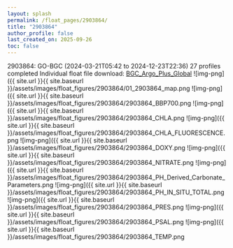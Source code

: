 ```yaml
---
layout: splash
permalink: /float_pages/2903864/
title: "2903864"
author_profile: false
last_created_on: 2025-09-26
toc: false
---
```

 
2903864: GO-BGC (2024-03-21T05:42 to 2024-12-23T22:36)
27 profiles completed
Individual float file download: [BGC_Argo_Plus_Global](https://ftp.soest.hawaii.edu/bgc_argo_plus/Individual_Floats/outliers_removed/2903864_Sprof_processed.nc)
![img-png]({{ site.url }}{{ site.baseurl }}/assets/images/float_figures/2903864/01_2903864_map.png
![img-png]({{ site.url }}{{ site.baseurl }}/assets/images/float_figures/2903864/2903864_BBP700.png
![img-png]({{ site.url }}{{ site.baseurl }}/assets/images/float_figures/2903864/2903864_CHLA.png
![img-png]({{ site.url }}{{ site.baseurl }}/assets/images/float_figures/2903864/2903864_CHLA_FLUORESCENCE.png
![img-png]({{ site.url }}{{ site.baseurl }}/assets/images/float_figures/2903864/2903864_DOXY.png
![img-png]({{ site.url }}{{ site.baseurl }}/assets/images/float_figures/2903864/2903864_NITRATE.png
![img-png]({{ site.url }}{{ site.baseurl }}/assets/images/float_figures/2903864/2903864_PH_Derived_Carbonate_Parameters.png
![img-png]({{ site.url }}{{ site.baseurl }}/assets/images/float_figures/2903864/2903864_PH_IN_SITU_TOTAL.png
![img-png]({{ site.url }}{{ site.baseurl }}/assets/images/float_figures/2903864/2903864_PRES.png
![img-png]({{ site.url }}{{ site.baseurl }}/assets/images/float_figures/2903864/2903864_PSAL.png
![img-png]({{ site.url }}{{ site.baseurl }}/assets/images/float_figures/2903864/2903864_TEMP.png
